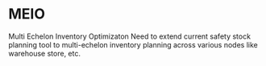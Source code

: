 # MEIO
Multi Echelon Inventory Optimizaton
Need to extend current safety stock planning tool to multi-echelon inventory planning across various nodes like warehouse store, etc.
